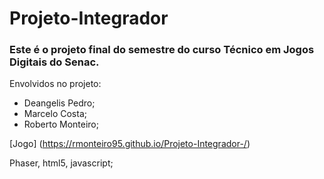 # Projeto-Integrador
### Este é o projeto final do semestre do curso Técnico em Jogos Digitais do Senac.

Envolvidos no projeto:

- Deangelis Pedro;
- Marcelo Costa;
- Roberto Monteiro;

[Jogo] (https://rmonteiro95.github.io/Projeto-Integrador-/)

Phaser, html5, javascript;
